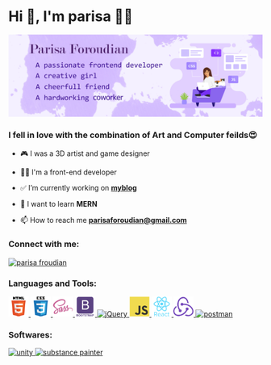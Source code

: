 <h1 align="left">Hi 🙋‍, I'm parisa 👩‍💻</h1>

![creative-girl](https://github.com/parisafro/parisafro/blob/main/github%20resume.jpg)


<h3 align="left">I fell in love with the combination of Art and Computer feilds😍</h3>

- 🎮 I was a 3D artist and game designer

- 👩‍💻 I'm a front-end developer

- ✅ I’m currently working on  <a href='https://parisafro.github.io/'> **myblog** <a/>

- 🌱 I want to learn **MERN**

- 📫 How to reach me **parisaforoudian@gmail.com**

<h3 align="left">Connect with me:</h3>
<p align="left">
<a href="https://www.linkedin.com/in/parisa-froudian-285154151/" target="blank"><img align="center" src="https://raw.githubusercontent.com/rahuldkjain/github-profile-readme-generator/master/src/images/icons/Social/linked-in-alt.svg" alt="parisa froudian" height="30" width="40" /></a>
</p>

<h3 align="left">Languages and Tools:</h3>
<p align="left"> 
    <a href="https://www.w3.org/html/" target="_blank"> <img src="https://raw.githubusercontent.com/devicons/devicon/master/icons/html5/html5-original-wordmark.svg" alt="html5" width="40" height="40"/> </a> 
    <a href="https://www.w3schools.com/css/" target="_blank"> <img src="https://raw.githubusercontent.com/devicons/devicon/master/icons/css3/css3-original-wordmark.svg" alt="css3" width="40" height="40"/> </a>
  <a href="https://sass-lang.com" target="_blank"> <img src="https://raw.githubusercontent.com/devicons/devicon/master/icons/sass/sass-original.svg" alt="sass" width="40" height="40"/> </a>
  <a href="https://getbootstrap.com" target="_blank"> <img src="https://raw.githubusercontent.com/devicons/devicon/master/icons/bootstrap/bootstrap-plain-wordmark.svg" alt="bootstrap" width="40" height="40"/> </a> 
<a href="https://jquery.com/" target="_blank"> <img src="https://cdn.iconscout.com/icon/free/png-512/jquery-10-1175155.png" alt="jQuery" width="40" height="40"/> </a>
<a href="https://developer.mozilla.org/en-US/docs/Web/JavaScript" target="_blank"> <img src="https://raw.githubusercontent.com/devicons/devicon/master/icons/javascript/javascript-original.svg" alt="javascript" width="40" height="40"/> </a> 
  <a href="https://reactjs.org/" target="_blank"> <img src="https://raw.githubusercontent.com/devicons/devicon/master/icons/react/react-original-wordmark.svg" alt="react" width="40" height="40"/> </a> 
  <a href="https://redux.js.org" target="_blank"> <img src="https://raw.githubusercontent.com/devicons/devicon/master/icons/redux/redux-original.svg" alt="redux" width="40" height="40"/> </a> 
  <a href="https://postman.com" target="_blank"> <img src="https://www.vectorlogo.zone/logos/getpostman/getpostman-icon.svg" alt="postman" width="40" height="40"/> </a> 
</p>

<h3 align="left">Softwares:</h3>
  <p align="left"> 
    <a href="https://unity.com/" target="_blank"> <img src="https://www.vectorlogo.zone/logos/unity3d/unity3d-icon.svg" alt="unity" width="40" height="40"/> </a>
    <a href="https://www.substance3d.com/" target="_blank"> <img src="https://logowik.com/content/uploads/images/substance-painter1552.jpg" alt="substance painter" width="40" height="40"/> </a>
  </p>
    


<!-- [![Anurag's github stats](https://github-readme-stats.vercel.app/api?username=parisafro)](https://github.com/anuraghazra/github-readme-stats) -->

